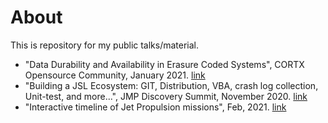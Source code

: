 # About
This is repository for my public talks/material.

- "Data Durability and Availability in Erasure Coded Systems", CORTX Opensource Community, January 2021. [link](https://quarktetra.github.io/presentations/CortxDurabilityAvailability/presentation.html)
- "Building a JSL Ecosystem: GIT, Distribution, VBA, crash log collection, Unit-test, and more...", JMP Discovery Summit, November 2020. [link](https://quarktetra.github.io/presentations/JmpDiscovery2020/jslecosystem.html)
- "Interactive timeline of Jet Propulsion missions", Feb, 2021. [link](https://quarktetra.github.io/presentations/jplMissionsTimeline/jplMissionsTimeline.html)


